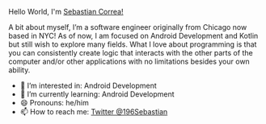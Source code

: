 Hello World, I'm [Sebastian Correa!](https://www.linkedin.com/in/sebastian-correa-b6858b177/)

A bit about myself, I’m a software engineer originally from Chicago now based in NYC! 
As of now, I am focused on Android Development and Kotlin but still wish to explore many fields. 
What I love about programming is that you can consistently create logic that interacts with the 
other parts of the computer and/or other applications with no limitations besides your own ability. 

- 👀 I’m interested in: Android Development
- 🌱 I’m currently learning: Android Development
- 😄 Pronouns: he/him
- 📫 How to reach me: [Twitter @196Sebastian](https://twitter.com/196Sebastian)
